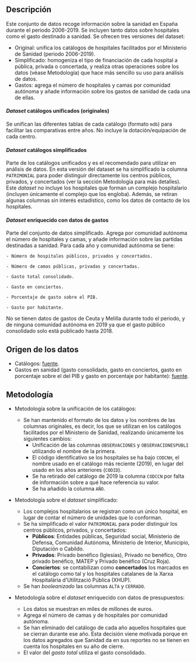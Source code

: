 ## Descripción
Este conjunto de datos recoge información sobre la sanidad en España durante el periodo 2006-2019. Se incluyen tanto datos sobre hospitales como el gasto destinado a sanidad. Se ofrecen tres versiones del dataset:
   - Original: unifica los catálogos de hospitales facilitados por el Ministerio de Sanidad (periodo 2006-2019).
   - Simplificado: homogeniza el tipo de financiación de cada hospital a pública, privada o concertada, y realiza otras operaciones sobre los datos (véase Metodología) que hace más sencillo su uso para análisis de datos.
   - Gastos: agrega el número de hospitales y camas por comunidad autónoma y añade información sobre los gastos de sanidad de cada una de ellas.

#### *Dataset* catálogos unificados (originales)
Se unifican las diferentes tablas de cada catálogo (formato `mdb`) para facilitar las comparativas entre años. No incluye la dotación/equipación de cada centro.

#### *Dataset* catálogos simplificados
Parte de los catálogos unificados y es el recomendado para utilizar en análisis de datos. En esta versión del dataset se ha simplificado la columna `PATRIMONIAL` para poder distinguir directamente los centros públicos, privados, y concertados (ver la sección Metodología para más detalles). Este *dataset* no incluye los hospitales que forman un complejo hospitalario (incluyen únicamente el complejo que los engloba). Además, se retiran algunas columnas sin interés estadístico, como los datos de contacto de los hospitales.

#### *Dataset* enriquecido con datos de gastos
Parte del conjunto de datos simplificado. Agrega por comunidad autónoma el número de hospitales y camas, y añade información sobre las partidas destinadas a sanidad. Para cada año y comunidad autónoma se tiene:

    - Número de hospitales públicos, privados y concertados.

    - Número de camas públicas, privadas y concertadas.

    - Gasto total consolidado.

    - Gasto en conciertos.

    - Porcentaje de gasto sobre el PIB.

    - Gasto por habitante.

No se tienen datos de gastos de Ceuta y Melilla durante todo el periodo, y de ninguna comunidad autónoma en 2019 ya que el gasto público consolidado solo está publicado hasta 2018.

## Origen de los datos
- Catálogos: [fuente](https://www.mscbs.gob.es/ciudadanos/prestaciones/centrosServiciosSNS/hospitales/home.htm).
- Gastos en sanidad (gasto consolidado, gasto en conciertos, gasto en porcentaje sobre el del PIB y gasto en porcentaje por habitante): [fuente](|https://www.mscbs.gob.es/estadEstudios/estadisticas/sisInfSanSNS/pdf/egspGastoReal.pdf).

## Metodología
- Metodología sobre la unificación de los catálogos:
    * Se han mantenido el formato de los datos y los nombres de las columnas originales, es decir, los que se utilizan en los catálogos facilitados por el Ministerio de Sanidad, realizando únicamente los siguientes cambios:
      * Unificación de las columnas `OBSERVACIONES` y `OBSERVACIONESPUBLI` utilizando el nombre de la primera.
      * El código identificativo se los hospitales se ha bajo `CODCNH`, el nombre usado en el catálogo más reciente (2019), en lugar del usado en los años anteriores (`CODID`).
      * Se ha retirado del catálogo de 2019 la columna `CODCCN` por falta de información sobre a qué hace referencia su valor.
      * Se ha añadido la columna `AÑO`.
- Metodología sobre el *dataset* simplificado:
    * Los complejos hospitalarios se registran como un único hospital, en lugar de contar el número de unidades que lo conforman.
    * Se ha simplificado el valor `PATRIMONIAL` para poder distinguir los centros públicos, privados, y concertados:
      * **Públicos**: Entidades públicas, Seguridad social, Ministerio de Defensa, Comunidad Autónoma, Ministerio de Interior, Municipio, Diputación o Cabildo.
      * **Privados**: Privado benéfico (Iglesias), Privado no benéfico, Otro privado benéfico, MATEP y Privado benéfico (Cruz Roja).
      * **Conciertos**: se contabilizan como **concertados** los marcados en el catálogo como tal y los hospitales catalanes de la Xarxa Hospitalària d'Utilització Pública (XHUP).
    * Se han *booleanizado* las columnas `ALTA` y `CERRADO`.

- Metodología sobre el *dataset* enriquecido con datos de presupuestos:
    * Los datos se muestran en miles de millones de euros.
    * Agrega el número de camas y de hospitales por comunidad autónoma.
    * Se han eliminado del catálogo de cada año aquellos hospitales que se cierran durante ese año. Esta decisión viene motivada porque en los datos agregados que Sanidad da en sus reportes no se tienen en cuenta los hospitales en su año de cierre.
    * El valor del *gasto total* utiliza el gasto consolidado.